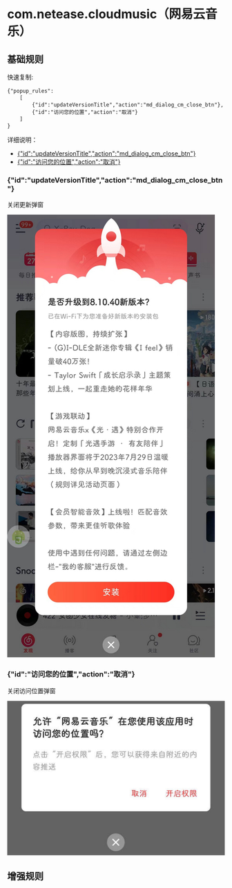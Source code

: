 # com.netease.cloudmusic（网易云音乐）

## 基础规则

快速复制:
```
{"popup_rules":
    [
        {"id":"updateVersionTitle","action":"md_dialog_cm_close_btn"},
        {"id":"访问您的位置","action":"取消"}
    ]
}
```
详细说明：
- [{"id":"updateVersionTitle","action":"md_dialog_cm_close_btn"}](#idupdateversiontitleactionmd_dialog_cm_close_btn)
- [{"id":"访问您的位置","action":"取消"}](#id访问您的位置action取消)

### {"id":"updateVersionTitle","action":"md_dialog_cm_close_btn"}
关闭更新弹窗

![](./assets/更新弹窗.jpg)

### {"id":"访问您的位置","action":"取消"}
关闭访问位置弹窗

![](./assets/访问位置弹窗.jpg)

## 增强规则